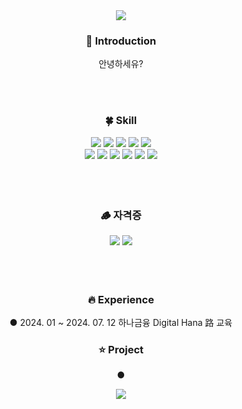 <div align=center>

  <!--
  **LimEunSang/LimEunSang** is a ✨ _special_ ✨ repository because its `README.md` (this file) appears on your GitHub profile.
  
  Here are some ideas to get you started:
  
  - 🔭 I’m currently working on ...
  - 🌱 I’m currently learning ...
  - 👯 I’m looking to collaborate on ...
  - 🤔 I’m looking for help with ...
  - 💬 Ask me about ...
  - 📫 How to reach me: ...
  - 😄 Pronouns: ...
  - ⚡ Fun fact: ...
  -->
  
  <!-- Header -->
  <img src="https://capsule-render.vercel.app/api?type=slice&color=e6edf3&section=header" />
  
  <!-- Header -->
  ### 🙌 Introduction
  안녕하세유?

  <br>
  <br>

  <!--
  ### 🐶 Summary
  [![LimEunSang's GitHub stats](https://github-readme-stats.vercel.app/api?username=LimEunSang&show_icons=true&theme=dark)](https://github.com/LimEunSang/github-readme-stats) | [![Top Langs](https://github-readme-stats.vercel.app/api/top-langs/?username=LimEunSang&theme=dark)](https://github.com/LimEunSang/github-readme-stats) | [![Solved.ac 프로필](http://mazassumnida.wtf/api/v2/generate_badge?boj=dmstkd2905)](https://solved.ac/dmstkd2905)
  --- | --- | --- |
  
  <br>
  <br>
  -->
  
  <!-- 기술 -->
  ### 🍀 Skill
  <!-- 자바 -->
  <img src="https://img.shields.io/badge/java-007396?style=for-the-badge&logo=OpenJDK&logoColor=white">
  <!-- 스프링부트 -->
  <img src="https://img.shields.io/badge/springboot-6DB33F?style=for-the-badge&logo=springboot&logoColor=white">
  <!-- MySQL -->
  <img src="https://img.shields.io/badge/MySQL-4479A1?style=for-the-badge&logo=MySQL&logoColor=white">
  <!-- EC2 -->
  <img src="https://img.shields.io/badge/Amazon%20EC2-FF9900?style=for-the-badge&logo=Amazon%20EC2&logoColor=white">
  <!-- S3 -->
  <img src="https://img.shields.io/badge/Amazon%20S3-569A31?style=for-the-badge&logo=Amazon%20S3&logoColor=white">
  <br>
  <!-- HTML5 -->
  <img src="https://img.shields.io/badge/HTML5-E34F26?style=for-the-badge&logo=HTML5&logoColor=white">
  <!-- CSS3 -->
  <img src="https://img.shields.io/badge/CSS3-1572B6?style=for-the-badge&logo=CSS3&logoColor=white">
  <!-- JavaScript -->
  <img src="https://img.shields.io/badge/JavaScript-F7DF1E?style=for-the-badge&logo=JavaScript&logoColor=white">
  <!-- TypesScript -->
  <img src="https://img.shields.io/badge/typescript-%23007ACC.svg?style=for-the-badge&logo=typescript&logoColor=white">
  <!-- React -->
  <img src="https://img.shields.io/badge/React-61DAFB?style=for-the-badge&logo=React&logoColor=white">
  <!-- React Native -->
  <img src="https://img.shields.io/badge/react_native-%2320232a.svg?style=for-the-badge&logo=react&logoColor=white">

  <br>
  <br>
  <br>
  <br>
  
  <!-- 자격증 -->
  ### 🪵 자격증
  <img src="https://img.shields.io/badge/정보처리기사-%2320232a.svg?style=for-the-badge&logo=GoogleDocs&logoColor=white">
  <img src="https://img.shields.io/badge/리눅스마스터2급-%2320232a.svg?style=for-the-badge&logo=GoogleDocs&logoColor=white">

  <br>
  <br>
  <br>
  <br>

  <!-- Experience -->
  ### 🔥 Experience
  ● 2024. 01 ~ 2024. 07. 12 하나금융 Digital Hana 路 교육

  <!-- Project -->
  ### ⭐️ Project
  ● 
  
  <!-- Footer -->
  <img src="https://capsule-render.vercel.app/api?type=slice&color=e6edf3&section=footer" />
 </div>
